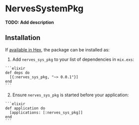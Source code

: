 # NervesSystemPkg

**TODO: Add description**

## Installation

If [available in Hex](https://hex.pm/docs/publish), the package can be installed as:

  1. Add `nerves_sys_pkg` to your list of dependencies in `mix.exs`:

    ```elixir
    def deps do
      [{:nerves_sys_pkg, "~> 0.0.1"}]
    end
    ```

  2. Ensure `nerves_sys_pkg` is started before your application:

    ```elixir
    def application do
      [applications: [:nerves_sys_pkg]]
    end
    ```
